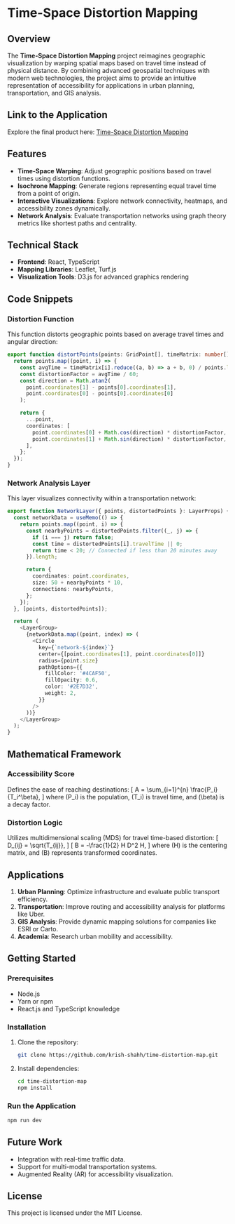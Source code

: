 # Time-Space Distortion Mapping

## Overview
The **Time-Space Distortion Mapping** project reimagines geographic visualization by warping spatial maps based on travel time instead of physical distance. By combining advanced geospatial techniques with modern web technologies, the project aims to provide an intuitive representation of accessibility for applications in urban planning, transportation, and GIS analysis.

## Link to the Application
Explore the final product here: [Time-Space Distortion Mapping](https://time-distortion.vercel.app)

## Features
- **Time-Space Warping**: Adjust geographic positions based on travel times using distortion functions.
- **Isochrone Mapping**: Generate regions representing equal travel time from a point of origin.
- **Interactive Visualizations**: Explore network connectivity, heatmaps, and accessibility zones dynamically.
- **Network Analysis**: Evaluate transportation networks using graph theory metrics like shortest paths and centrality.

## Technical Stack
- **Frontend**: React, TypeScript
- **Mapping Libraries**: Leaflet, Turf.js
- **Visualization Tools**: D3.js for advanced graphics rendering

## Code Snippets

### Distortion Function
This function distorts geographic points based on average travel times and angular direction:
```typescript
export function distortPoints(points: GridPoint[], timeMatrix: number[][]): GridPoint[] {
  return points.map((point, i) => {
    const avgTime = timeMatrix[i].reduce((a, b) => a + b, 0) / points.length;
    const distortionFactor = avgTime / 60;
    const direction = Math.atan2(
      point.coordinates[1] - points[0].coordinates[1],
      point.coordinates[0] - points[0].coordinates[0]
    );

    return {
      ...point,
      coordinates: [
        point.coordinates[0] + Math.cos(direction) * distortionFactor,
        point.coordinates[1] + Math.sin(direction) * distortionFactor,
      ],
    };
  });
}
```

### Network Analysis Layer
This layer visualizes connectivity within a transportation network:
```typescript
export function NetworkLayer({ points, distortedPoints }: LayerProps) {
  const networkData = useMemo(() => {
    return points.map((point, i) => {
      const nearbyPoints = distortedPoints.filter((_, j) => {
        if (i === j) return false;
        const time = distortedPoints[i].travelTime || 0;
        return time < 20; // Connected if less than 20 minutes away
      }).length;

      return {
        coordinates: point.coordinates,
        size: 50 + nearbyPoints * 10,
        connections: nearbyPoints,
      };
    });
  }, [points, distortedPoints]);

  return (
    <LayerGroup>
      {networkData.map((point, index) => (
        <Circle
          key={`network-${index}`}
          center={[point.coordinates[1], point.coordinates[0]]}
          radius={point.size}
          pathOptions={{
            fillColor: '#4CAF50',
            fillOpacity: 0.6,
            color: '#2E7D32',
            weight: 2,
          }}
        />
      ))}
    </LayerGroup>
  );
}
```

## Mathematical Framework
### Accessibility Score
Defines the ease of reaching destinations:
\[
A = \sum_{i=1}^{n} \frac{P_i}{T_i^\beta},
\]
where \(P_i\) is the population, \(T_i\) is travel time, and \(\beta\) is a decay factor.

### Distortion Logic
Utilizes multidimensional scaling (MDS) for travel time-based distortion:
\[
D_{ij} = \sqrt{T_{ij}},
\]
\[
B = -\frac{1}{2} H D^2 H,
\]
where \(H\) is the centering matrix, and \(B\) represents transformed coordinates.

## Applications
1. **Urban Planning**: Optimize infrastructure and evaluate public transport efficiency.
2. **Transportation**: Improve routing and accessibility analysis for platforms like Uber.
3. **GIS Analysis**: Provide dynamic mapping solutions for companies like ESRI or Carto.
4. **Academia**: Research urban mobility and accessibility.

## Getting Started
### Prerequisites
- Node.js
- Yarn or npm
- React.js and TypeScript knowledge

### Installation
1. Clone the repository:
   ```bash
   git clone https://github.com/krish-shahh/time-distortion-map.git
   ```
2. Install dependencies:
   ```bash
   cd time-distortion-map
   npm install
   ```

### Run the Application
```bash
npm run dev
```

## Future Work
- Integration with real-time traffic data.
- Support for multi-modal transportation systems.
- Augmented Reality (AR) for accessibility visualization.

## License
This project is licensed under the MIT License.